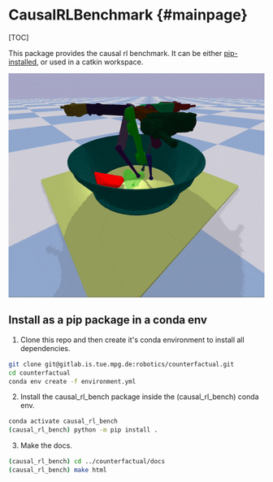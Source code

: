 # CausalRLBenchmark {#mainpage}

[TOC]

This package provides the causal rl benchmark. It can be either 
[pip-installed](#install-as-a-pip-package-in-a-conda-env),
or used in a catkin workspace.

![](random_interventions.gif)

## Install as a pip package in a conda env

1. Clone this repo and then create it's conda environment to install all dependencies.

  ```bash
  git clone git@gitlab.is.tue.mpg.de:robotics/counterfactual.git
  cd counterfactual
  conda env create -f environment.yml
  ```

2. Install the causal_rl_bench package inside the (causal_rl_bench) conda env.

  ```bash
  conda activate causal_rl_bench
  (causal_rl_bench) python -m pip install .
  ```

3. Make the docs.

  ```bash
  (causal_rl_bench) cd ../counterfactual/docs
  (causal_rl_bench) make html
  ```

